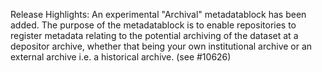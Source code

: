 Release Highlights:
An experimental "Archival" metadatablock has been added. The purpose of the metadatablock is to enable repositories to register metadata relating to the potential archiving of the dataset at a depositor archive, whether that being your own institutional archive or an external archive i.e. a historical archive. (see #10626)
